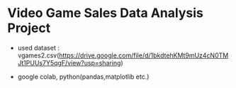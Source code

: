 # Video Game Sales Data Analysis Project

- used dataset : vgames2.csv(https://drive.google.com/file/d/1bkdtehKMt9mUz4cN0TMJt1PUUs7Y5qgF/view?usp=sharing)

- google colab, python(pandas,matplotlib etc.)
